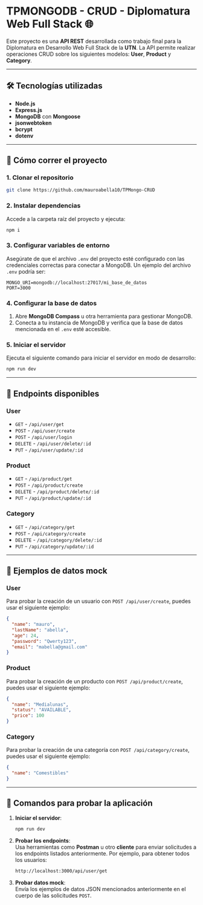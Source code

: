 # TPMONGODB - CRUD - Diplomatura Web Full Stack 🌐

Este proyecto es una **API REST** desarrollada como trabajo final para la Diplomatura en Desarrollo Web Full Stack de la **UTN**. La API permite realizar operaciones CRUD sobre los siguientes modelos: **User**, **Product** y **Category**.

---

## 🛠️ Tecnologías utilizadas

- **Node.js**
- **Express.js**
- **MongoDB** con **Mongoose**
- **jsonwebtoken**
- **bcrypt**
- **dotenv**

---

## 🚀 Cómo correr el proyecto

### 1. Clonar el repositorio
```bash
git clone https://github.com/mauroabella10/TPMongo-CRUD
```

### 2. Instalar dependencias
Accede a la carpeta raíz del proyecto y ejecuta:
```bash
npm i
```

### 3. Configurar variables de entorno
Asegúrate de que el archivo `.env` del proyecto esté configurado con las credenciales correctas para conectar a MongoDB. Un ejemplo del archivo `.env` podría ser:
```
MONGO_URI=mongodb://localhost:27017/mi_base_de_datos
PORT=3000
```

### 4. Configurar la base de datos
1. Abre **MongoDB Compass** u otra herramienta para gestionar MongoDB.
2. Conecta a tu instancia de MongoDB y verifica que la base de datos mencionada en el `.env` esté accesible.

### 5. Iniciar el servidor
Ejecuta el siguiente comando para iniciar el servidor en modo de desarrollo:
```bash
npm run dev
```

---

## 📌 Endpoints disponibles

### **User**
- `GET` - `/api/user/get`  
- `POST` - `/api/user/create`  
- `POST` - `/api/user/login` 
- `DELETE` - `/api/user/delete/:id`  
- `PUT` - `/api/user/update/:id`  

### **Product**
- `GET` - `/api/product/get`  
- `POST` - `/api/product/create`  
- `DELETE` - `/api/product/delete/:id`  
- `PUT` - `/api/product/update/:id`  

### **Category**
- `GET` - `/api/category/get`  
- `POST` - `/api/category/create`  
- `DELETE` - `/api/category/delete/:id`  
- `PUT` - `/api/category/update/:id`  

---

## 🔧 Ejemplos de datos mock

### **User**
Para probar la creación de un usuario con `POST /api/user/create`, puedes usar el siguiente ejemplo:
```json
{
  "name": "mauro",
  "lastName": "abella",
  "age": 24,
  "password": "Qwerty123",
  "email": "mabella@gmail.com"
}
```

### **Product**
Para probar la creación de un producto con `POST /api/product/create`, puedes usar el siguiente ejemplo:
```json
{
  "name": "Medialunas",
  "status": "AVAILABLE",
  "price": 100
}
```

### **Category**
Para probar la creación de una categoría con `POST /api/category/create`, puedes usar el siguiente ejemplo:
```json
{
  "name": "Comestibles"
}
```

---

## 🧪 Comandos para probar la aplicación

1. **Iniciar el servidor**:  
   ```bash
   npm run dev
   ```

2. **Probar los endpoints**:  
   Usa herramientas como **Postman** u otro **cliente** para enviar solicitudes a los endpoints listados anteriormente. Por ejemplo, para obtener todos los usuarios:
   ```bash
   http://localhost:3000/api/user/get
   ```

3. **Probar datos mock**:  
   Envía los ejemplos de datos JSON mencionados anteriormente en el cuerpo de las solicitudes `POST`.
